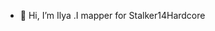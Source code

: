 - 👋 Hi, I’m Ilya .I mapper for Stalker14Hardcore

<!---
ILReact/ILReact is a ✨ special ✨ repository because its `README.md` (this file) appears on your GitHub profile.
You can click the Preview link to take a look at your changes.
--->

